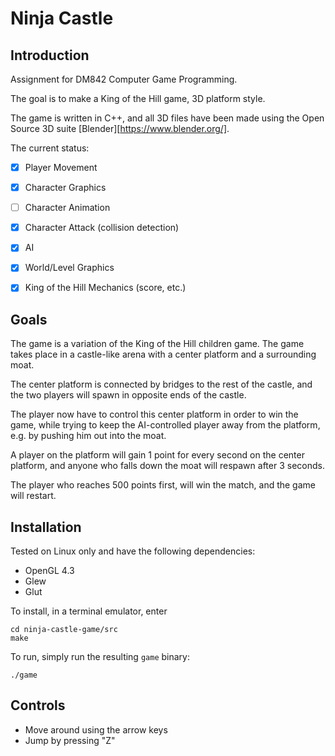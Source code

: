 # Ninja Castle
## Introduction
Assignment for DM842 Computer Game Programming.

The goal is to make a King of the Hill game, 3D platform style.

The game is written in C++, and all 3D files have been made using
the Open Source 3D suite [Blender][https://www.blender.org/].

The current status:

 - [x] Player Movement
 - [x] Character Graphics
 - [ ] Character Animation
 - [x] Character Attack (collision detection)
 - [x] AI
 - [x] World/Level Graphics
 - [x] King of the Hill Mechanics (score, etc.)


## Goals
The game is a variation of the King of the Hill children game. The game
takes place in a castle-like arena with a center platform and a surrounding moat.

The center platform is connected by bridges to the rest of the castle, and the two
players will spawn in opposite ends of the castle.

The player now have to control this center platform in order to win the game, while
trying to keep the AI-controlled player away from the platform, e.g. by pushing him
out into the moat.

A player on the platform will gain 1 point for every second on the center platform,
and anyone who falls down the moat will respawn after 3 seconds.

The player who reaches 500 points first, will win the match, and the game will restart.


## Installation
Tested on Linux only and have the following dependencies:
 - OpenGL 4.3
 - Glew
 - Glut

To install, in a terminal emulator, enter
```
cd ninja-castle-game/src
make
```

To run, simply run the resulting `game` binary:
```
./game
```

## Controls
 - Move around using the arrow keys
 - Jump by pressing "Z"
